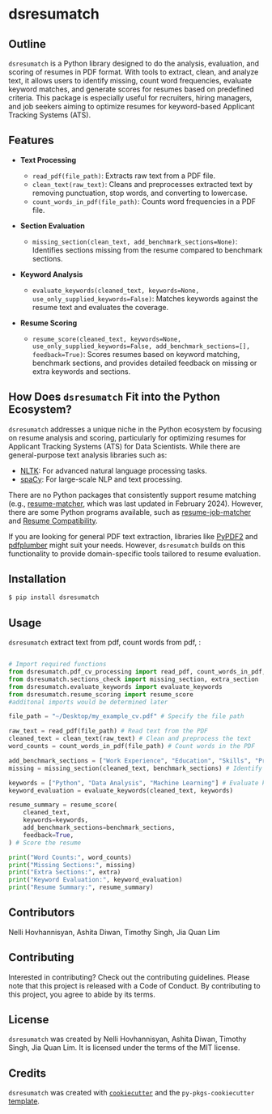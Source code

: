 # dsresumatch

## Outline

`dsresumatch` is a Python library designed to do the analysis, evaluation, and scoring of resumes in PDF format. With tools to extract, clean, and analyze text, it allows users to identify missing, count word frequencies, evaluate keyword matches, and generate scores for resumes based on predefined criteria. This package is especially useful for recruiters, hiring managers, and job seekers aiming to optimize resumes for keyword-based Applicant Tracking Systems (ATS).

## **Features**

- **Text Processing**
  - `read_pdf(file_path)`: Extracts raw text from a PDF file.
  - `clean_text(raw_text)`: Cleans and preprocesses extracted text by removing punctuation, stop words, and converting to lowercase.
  - `count_words_in_pdf(file_path)`: Counts word frequencies in a PDF file.

- **Section Evaluation**
  - `missing_section(clean_text, add_benchmark_sections=None)`: Identifies sections missing from the resume compared to benchmark sections.

- **Keyword Analysis**
  - `evaluate_keywords(cleaned_text, keywords=None, use_only_supplied_keywords=False)`: Matches keywords against the resume text and evaluates the coverage.

- **Resume Scoring**
  - `resume_score(cleaned_text, keywords=None, use_only_supplied_keywords=False, add_benchmark_sections=[], feedback=True)`: Scores resumes based on keyword matching, benchmark sections, and provides detailed feedback on missing or extra keywords and sections.

## **How Does `dsresumatch` Fit into the Python Ecosystem?**

`dsresumatch` addresses a unique niche in the Python ecosystem by focusing on resume analysis and scoring, particularly for optimizing resumes for Applicant Tracking Systems (ATS) for Data Scientists. While there are general-purpose text analysis libraries such as:
- [NLTK](https://www.nltk.org/): For advanced natural language processing tasks.
- [spaCy](https://spacy.io/): For large-scale NLP and text processing.

There are no Python packages that consistently support resume matching (e.g., [resume-matcher](https://pypi.org/project/resume-matcher/), which was last updated in February 2024). However, there are some Python programs available, such as [resume-job-matcher](https://github.com/sliday/resume-job-matcher) and [Resume Compatibility](https://github.com/sumitprdrsh/Resume_Compatibility).

If you are looking for general PDF text extraction, libraries like [PyPDF2](https://github.com/py-pdf/pypdf) and [pdfplumber](https://github.com/jsvine/pdfplumber) might suit your needs. However, `dsresumatch` builds on this functionality to provide domain-specific tools tailored to resume evaluation.

## Installation

```bash
$ pip install dsresumatch
```

## Usage

`dsresumatch` extract text from pdf, count words from pdf, :

```python

# Import required functions
from dsresumatch.pdf_cv_processing import read_pdf, count_words_in_pdf, clean_text
from dsresumatch.sections_check import missing_section, extra_section
from dsresumatch.evaluate_keywords import evaluate_keywords
from dsresumatch.resume_scoring import resume_score
#additonal imports would be determined later

file_path = "~/Desktop/my_example_cv.pdf" # Specify the file path

raw_text = read_pdf(file_path) # Read text from the PDF
cleaned_text = clean_text(raw_text) # Clean and preprocess the text
word_counts = count_words_in_pdf(file_path) # Count words in the PDF

add_benchmark_sections = ["Work Experience", "Education", "Skills", "Projects", "Certifications"] # (Optional) give keywords 
missing = missing_section(cleaned_text, benchmark_sections) # Identify missing or extra sections

keywords = ["Python", "Data Analysis", "Machine Learning"] # Evaluate keywords
keyword_evaluation = evaluate_keywords(cleaned_text, keywords)

resume_summary = resume_score(
    cleaned_text,
    keywords=keywords,
    add_benchmark_sections=benchmark_sections,
    feedback=True,
) # Score the resume

print("Word Counts:", word_counts)
print("Missing Sections:", missing)
print("Extra Sections:", extra)
print("Keyword Evaluation:", keyword_evaluation)
print("Resume Summary:", resume_summary)

```

## Contributors

Nelli Hovhannisyan, Ashita Diwan, Timothy Singh, Jia Quan Lim

## Contributing

Interested in contributing? Check out the contributing guidelines. Please note that this project is released with a Code of Conduct. By contributing to this project, you agree to abide by its terms.

## License

`dsresumatch` was created by Nelli Hovhannisyan, Ashita Diwan, Timothy Singh, Jia Quan Lim. It is licensed under the terms of the MIT license.

## Credits

`dsresumatch` was created with [`cookiecutter`](https://cookiecutter.readthedocs.io/en/latest/) and the `py-pkgs-cookiecutter` [template](https://github.com/py-pkgs/py-pkgs-cookiecutter).
